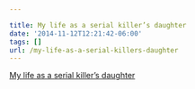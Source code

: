 ```yaml
---

title: My life as a serial killer’s daughter
date: '2014-11-12T12:21:42-06:00'
tags: []
url: /my-life-as-a-serial-killers-daughter
---
```

<a href="http://www.bbc.com/news/magazine-29835159">My life as a serial killer’s daughter</a><br/>
